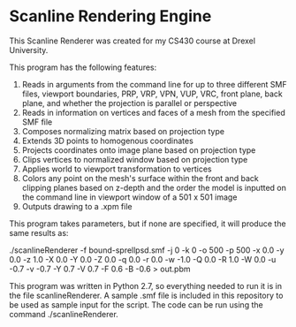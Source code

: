 # Scanline Rendering Engine

This Scanline Renderer was created for my CS430 course at Drexel University.

This program has the following features:
   1. Reads in arguments from the command line for up to three different SMF files, viewport boundaries, PRP, VRP, VPN, VUP, VRC, front plane, back plane, and whether the projection is parallel or perspective 
   2. Reads in information on vertices and faces of a mesh from the specified SMF file
   3. Composes normalizing matrix based on projection type
   4. Extends 3D points to homogenous coordinates
   5. Projects coordinates onto image plane based on projection type
   6. Clips vertices to normalized window based on projection type
   7. Applies world to viewport transformation to vertices
   8. Colors any point on the mesh's surface within the front and back clipping planes based on z-depth and the order the model is inputted on the command line in viewport window of a 501 x 501 image
   9. Outputs drawing to a .xpm file

This program takes parameters, but if none are specified, it will produce the same results as:
   
   ./scanlineRenderer -f bound-sprellpsd.smf -j 0 -k 0 -o 500 -p 500 -x 0.0 -y 0.0 -z 1.0 -X 0.0 -Y 0.0 -Z 0.0 -q 0.0 -r 0.0 -w -1.0 -Q 0.0 -R 1.0 -W 0.0 -u -0.7 -v -0.7 -Y 0.7 -V 0.7 -F 0.6 -B -0.6 > out.pbm

This program was written in Python 2.7, so everything needed to run it is in the file scanlineRenderer.
A sample .smf file is included in this repository to be used as sample input for the script.
The code can be run using the command ./scanlineRenderer.
